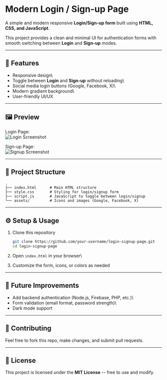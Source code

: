# Modern Login / Sign-up Page

A simple and modern responsive **Login/Sign-up form** built using
**HTML, CSS, and JavaScript**.

This project provides a clean and minimal UI for authentication forms
with smooth switching between **Login** and **Sign-up** modes.

------------------------------------------------------------------------

## 🚀 Features

-   Responsive design\
-   Toggle between **Login** and **Sign-up** without reloading\
-   Social media login buttons (Google, Facebook, X)\
-   Modern gradient background\
-   User-friendly UI/UX

------------------------------------------------------------------------

## 🖼️ Preview

Login Page:\
![Login Screenshot](./assets/login-preview.png)

Sign-up Page:\
![Signup Screenshot](./assets/signup-preview.png)

------------------------------------------------------------------------

## 📂 Project Structure

    .
    ├── index.html      # Main HTML structure
    ├── style.css       # Styling for login/signup form
    ├── script.js       # JavaScript to toggle between login/signup
    └── assets/         # Icons and images (Google, Facebook, X)

------------------------------------------------------------------------

## ⚙️ Setup & Usage

1.  Clone this repository

    ``` bash
    git clone https://github.com/your-username/login-signup-page.git
    cd login-signup-page
    ```

2.  Open `index.html` in your browser\

3.  Customize the form, icons, or colors as needed

------------------------------------------------------------------------

## 📌 Future Improvements

-   Add backend authentication (Node.js, Firebase, PHP, etc.)\
-   Form validation (email format, password strength)\
-   Dark mode support

------------------------------------------------------------------------

## 🤝 Contributing

Feel free to fork this repo, make changes, and submit pull requests.

------------------------------------------------------------------------

## 📜 License

This project is licensed under the **MIT License** -- free to use and
modify.
